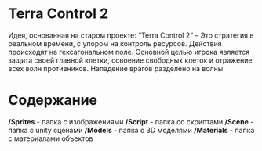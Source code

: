# Terra Control 2
Идея, основанная на старом проекте: “Terra Control 2” – Это стратегия в реальном времени, с упором на контроль ресурсов. Действия происходят на гексагональном поле. 
Основной целью игрока является защита своей главной клетки, освоение свободных клеток и отражение всех волн противников. Нападение врагов разделено на волны.

# Содержание
**/Sprites** - папка с изображениями
**/Script** - папка со скриптами
**/Scene** - папка с unity сценами
**/Models** - папка с 3D моделями
**/Materials** - папка с материалами объектов
